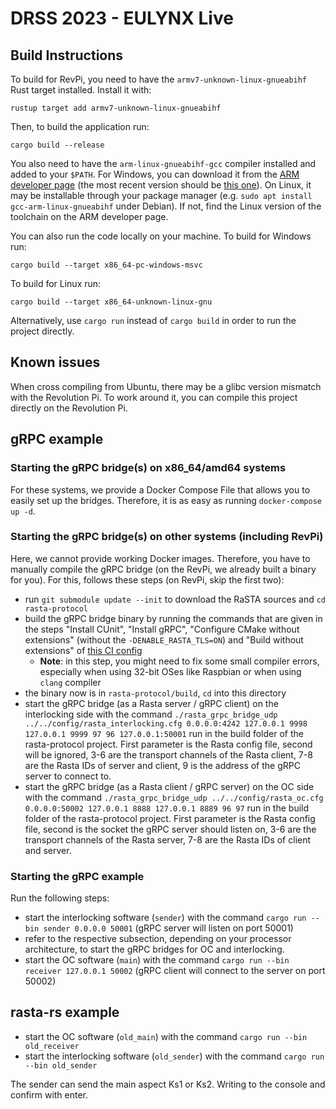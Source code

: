 # DRSS 2023 - EULYNX Live

## Build Instructions

To build for RevPi, you need to have the `armv7-unknown-linux-gnueabihf` Rust target installed. Install it with:

```
rustup target add armv7-unknown-linux-gnueabihf
```

Then, to build the application run:

```
cargo build --release
```

You also need to have the `arm-linux-gnueabihf-gcc` compiler installed and added to your `$PATH`.
For Windows, you can download it from the [ARM developer page](https://developer.arm.com/downloads/-/arm-gnu-toolchain-downloads)
(the most recent version should be [this one](https://developer.arm.com/-/media/Files/downloads/gnu/12.2.rel1/binrel/arm-gnu-toolchain-12.2.rel1-mingw-w64-i686-arm-none-linux-gnueabihf.zip?rev=594a0e67053b41a69bef8ec31614ae63&hash=2D1826C238F9ECE7A86DB9FE99AE9E25E137D59F)). 
On Linux, it may be installable through your package manager (e.g. `sudo apt install gcc-arm-linux-gnueabihf` under Debian). If not,
find the Linux version of the toolchain on the ARM developer page.

You can also run the code locally on your machine.
To build for Windows run:

```
cargo build --target x86_64-pc-windows-msvc
```

To build for Linux run:

```
cargo build --target x86_64-unknown-linux-gnu
```

Alternatively, use `cargo run` instead of `cargo build` in order to
run the project directly.

## Known issues

When cross compiling from Ubuntu, there may be a glibc version mismatch with the Revolution Pi. To work around it, you can compile this project directly on the Revolution Pi.

## gRPC example
### Starting the gRPC bridge(s) on x86_64/amd64 systems
For these systems, we provide a Docker Compose File that allows you to easily set up the bridges. Therefore, it is as easy as running `docker-compose up -d`.

### Starting the gRPC bridge(s) on other systems (including RevPi)
Here, we cannot provide working Docker images. Therefore, you have to manually compile the gRPC bridge (on the RevPi, we already built a binary for you).
For this, follows these steps (on RevPi, skip the first two):

* run `git submodule update --init` to download the RaSTA sources and `cd rasta-protocol`
* build the gRPC bridge binary by running the commands that are given in the steps "Install CUnit", "Install gRPC", "Configure CMake without extensions" (without the `-DENABLE_RASTA_TLS=ON`) and "Build without extensions" of [this CI config](https://github.com/eulynx-live/rasta-protocol/blob/main/.github/workflows/ci.yml)
    * **Note**: in this step, you might need to fix some small compiler errors, especially when using 32-bit OSes like Raspbian or when using `clang` compiler
* the binary now is in `rasta-protocol/build`, `cd` into this directory
* start the gRPC bridge (as a Rasta server / gRPC client) on the interlocking side with the command `./rasta_grpc_bridge_udp ../../config/rasta_interlocking.cfg 0.0.0.0:4242 127.0.0.1 9998 127.0.0.1 9999 97 96 127.0.0.1:50001` run in the build folder of the rasta-protocol project. First parameter is the Rasta config file, second will be ignored, 3-6 are the transport channels of the Rasta client, 7-8 are the Rasta IDs of server and client, 9 is the address of the gRPC server to connect to.
* start the gRPC bridge (as a Rasta client / gRPC server) on the OC side with the command `./rasta_grpc_bridge_udp ../../config/rasta_oc.cfg 0.0.0.0:50002 127.0.0.1 8888 127.0.0.1 8889 96 97` run in the build folder of the rasta-protocol project. First parameter is the Rasta config file, second is the socket the gRPC server should listen on, 3-6 are the transport channels of the Rasta server, 7-8 are the Rasta IDs of client and server.

### Starting the gRPC example
Run the following steps:

* start the interlocking software (`sender`) with the command `cargo run --bin sender 0.0.0.0 50001` (gRPC server will listen on port 50001)
* refer to the respective subsection, depending on your processor architecture, to  start the gRPC bridges for OC and interlocking.
* start the OC software (`main`) with the command `cargo run --bin receiver 127.0.0.1 50002` (gRPC client will connect to the server on port 50002)


## rasta-rs example 
* start the OC software (`old_main`) with the command `cargo run --bin old_receiver`
* start the interlocking software (`old_sender`) with the command `cargo run --bin old_sender` 

The sender can send the main aspect Ks1 or Ks2.
Writing to the console and confirm with enter.